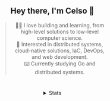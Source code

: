 <div align="center">

## Hey there, I'm Celso 🙂

<div style="max-width: 300px; ">

> 🧙‍♂️ I love building and learning, from high-level solutions to low-level computer science.<br>
> 🦉 Interested in distributed systems, cloud-native solutions, IaC, DevOps, and web development.<br>
> ⌨️ Currently studying Go and distributed systems.<br>

</div>

#

<details align="center">
<summary>Stats</summary>

<cr/>

<p style="text-align: center;">
<!--START_SECTION:waka-->

```txt
From: 14 November 2023 - To: 14 December 2023

Markdown      42 hrs 27 mins  ███████▒░░░░░░░░░░░░░░░░░   29.06 %
TypeScript    31 hrs 58 mins  █████▒░░░░░░░░░░░░░░░░░░░   21.88 %
Go            18 hrs 32 mins  ███▒░░░░░░░░░░░░░░░░░░░░░   12.68 %
Lua           9 hrs 34 mins   █▓░░░░░░░░░░░░░░░░░░░░░░░   06.55 %
YAML          9 hrs 28 mins   █▓░░░░░░░░░░░░░░░░░░░░░░░   06.49 %
```

<!--END_SECTION:waka-->
</p>
  
<div>

<img src="http://github-readme-stats.vercel.app/api/top-langs/?username=celsobenedetti&layout=compact&custom_title=Languages&include_all_commits=true&count_private=true&langs_count=6&theme=transparent&bg_color=00000000" height="180em"/>
<img src="https://streak-stats.demolab.com?user=celsobenedetti&theme=transparent" height="180rem"/>

</div>

#

<a href="https://wakatime.com/@8a52c0fd-ec78-403a-81d0-07c674c564b3" title="Time coded since Jan 17 2022">
<img src="https://wakatime.com/badge/user/8a52c0fd-ec78-403a-81d0-07c674c564b3.svg" alt="Wakatime 2022" title="Time coded since Jan 17 2022" />
</a>

</details>

</div>
